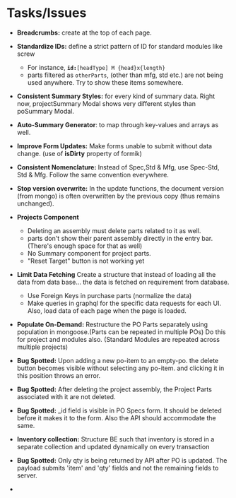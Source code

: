 # Tasks/Issues

- **Breadcrumbs:** create at the top of each page.
- **Standardize IDs:** define a strict pattern of ID for standard modules like screw
  - For instance, **`id:`**`[headType] M {head}x{length}`
  - parts filtered as `otherParts`, (other than mfg, std etc.) are not being used anywhere. Try to show these items somewhere.
- **Consistent Summary Styles:** for every kind of summary data. Right now, projectSummary Modal shows very different styles than poSummary Modal.
- **Auto-Summary Generator**: to map through key-values and arrays as well.
- **Improve Form Updates:** Make forms unable to submit without data change. (use of **isDirty** property of formik)
- **Consistent Nomenclature:** Instead of Spec,Std & Mfg, use Spec-Std, Std & Mfg. Follow the same convention everywhere.

- **Stop version overwrite:** In the update functions, the document version (from mongo) is often overwritten by the previous copy (thus remains unchanged).
- **Projects Component**

  - Deleting an assembly must delete parts related to it as well.
  - parts don't show their parent assembly directly in the entry bar. (There's enough space for that as well)
  - No Summary component for project parts.
  - "Reset Target" button is not working yet

- **Limit Data Fetching** Create a structure that instead of loading all the data from data base... the data is fetched on requirement from database.
  - Use Foreign Keys in purchase parts (normalize the data)
  - Make queries in graphql for the specific data requests for each UI. Also, load data of each page when the page is loaded.
- **Populate On-Demand:** Restructure the PO Parts separately using population in mongoose.(Parts can be repeated in multiple POs) Do this for project and modules also. (Standard Modules are repeated across multiple projects)
- **Bug Spotted:** Upon adding a new po-item to an empty-po. the delete button becomes visible without selecting any po-item. and clicking it in this position throws an error.
- **Bug Spotted:** After deleting the project assembly, the Project Parts associated with it are not deleted.
- **Bug Spotted:** \_id field is visible in PO Specs form. It should be deleted before it makes it to the form. Also the API should accommodate the same.
- **Inventory collection:** Structure BE such that inventory is stored in a separate collection and updated dynamically on every transaction
- **Bug Spotted:** Only qty is being returned by API after PO is updated. The payload submits 'item' and 'qty' fields and not the remaining fields to server.
-
